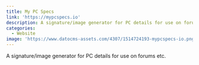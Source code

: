 ```yaml
---
title: My PC Specs
link: 'https://mypcspecs.io'
description: A signature/image generator for PC details for use on forums etc.
categories:
  - Website
image: 'https://www.datocms-assets.com/4307/1514724193-mypcspecs-io.png?w=800&fm=png&auto=compress'
---
```


A signature/image generator for PC details for use on forums etc.